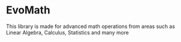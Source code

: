 # EvoMath

This library is made for advanced math operations from areas such as Linear Algebra, Calculus, Statistics and many more 
